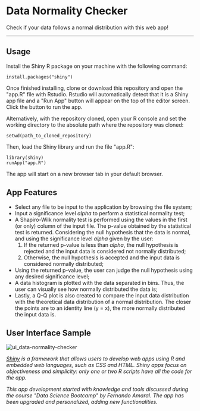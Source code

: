 # Data Normality Checker

Check if your data follows a normal distribution with this web app!

---

## Usage

Install the Shiny R package on your machine with the following command:

```
install.packages("shiny")
```

Once finished installing, clone or download this repository and open the "app.R" file with Rstudio. Rstudio will automatically detect that it is a Shiny app file and a "Run App" button will appear on the top of the editor screen. Click the button to run the app.

Alternatively, with the repository cloned, open your R console and set the working directory to the absolute path where the repository was cloned:

```
setwd(path_to_cloned_repository)
```

Then, load the Shiny library and run the file "app.R":

```
library(shiny)
runApp("app.R")
```

The app will start on a new browser tab in your default browser.

## App Features
* Select any file to be input to the application by browsing the file system;
* Input a significance level *alpha* to perform a statistical normality test;
* A Shapiro-Wilk normality test is performed using the values in the first (or only) column of the input file. The p-value obtained by the statistical test is returned. Considering the null hypothesis that the data is normal, and using the significance level *alpha* given by the user:
    1. If the returned p-value is less than *alpha*, the null hypothesis is rejected and the input data is considered not normally distributed;
    2. Otherwise, the null hypothesis is accepted and the input data is considered normally distributed;
* Using the returned p-value, the user can judge the null hypothesis using any desired significance level;
* A data histogram is plotted with the data separated in bins. Thus, the user can visually see how normally distributed the data is;
* Lastly, a Q-Q plot is also created to compare the input data distribution with the theoretical data distribution of a normal distribution. The closer the points are to an identity line (y = x), the more normally distributed the input data is.

## User Interface Sample

![ui_data-normality-checker](https://user-images.githubusercontent.com/33037020/184563480-2e3eb038-0f42-40ce-aa7b-58dc6abd1a02.JPG)

*[Shiny] is a framework that allows users to develop web apps using R and embedded web languages, such as CSS and HTML. Shiny apps focus on objectiveness and simplicity: only one or two R scripts have all the code for the app.*

*This app development started with knowledge and tools discussed during the course "Data Science Bootcamp" by Fernando Amaral. The app has been upgraded and personalized, adding new functionalities.*

[//]: #

[Shiny]: <https://www.shinyapps.io>
